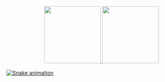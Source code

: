  
<div align="center">
  <a href="https://github.com/michelly-alves">
  <img height="150em" src="https://github-readme-stats.vercel.app/api?username=michelly-alves&show_icons=true&theme=dracula&include_all_commits=true&count_private=true"/>
  <img height="150em" src="https://github-readme-stats.vercel.app/api/top-langs/?username=michelly-alves&layout=compact&langs_count=7&theme=dracula"/>

</div>

  ![Snake animation](https://github.com/michelly-alves/michelly-alves/blob/output/github-contribution-grid-snake.svg)
  
